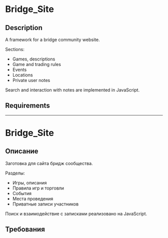 # Bridge_Site

## Description

A framework for a bridge community website.

Sections:
- Games, descriptions
- Game and trading rules
- Events
- Locations
- Private user notes

Search and interaction with notes are implemented in JavaScript.

## Requirements



---

# Bridge_Site

## Описание 

Заготовка для сайта бридж сообщества.

Разделы:
- Игры, описания
- Правила игр и торговли
- События
- Места проведения
- Приватные записи участников

Поиск и взаимодействие с записками реализовано на JavaScript.

## Требования 


